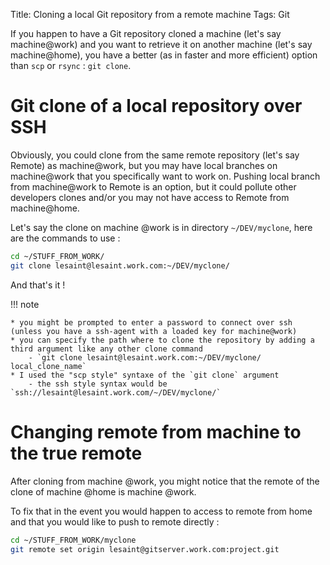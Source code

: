 Title: Cloning a local Git repository from a remote machine
Tags: Git

If you happen to have a Git repository cloned a machine (let's say machine@work) and you want to retrieve it on another machine (let's say machine@home),
you have a better (as in faster and more efficient) option than `scp` or `rsync` : `git clone`.


# Git clone of a local repository over SSH

Obviously, you could clone from the same remote repository (let's say Remote) as machine@work, but you may have local branches on machine@work that you specifically want to work on.
Pushing local branch from machine@work to Remote is an option, but it could pollute other developers clones and/or you may not have access to Remote from machine@home.

Let's say the clone on machine @work is in directory `~/DEV/myclone`, here are the commands to use :

```sh
cd ~/STUFF_FROM_WORK/
git clone lesaint@lesaint.work.com:~/DEV/myclone/
```

And that's it !

!!! note
 
    * you might be prompted to enter a password to connect over ssh (unless you have a ssh-agent with a loaded key for machine@work)
    * you can specify the path where to clone the repository by adding a third argument like any other clone command
        - `git clone lesaint@lesaint.work.com:~/DEV/myclone/ local_clone_name`
    * I used the "scp style" syntaxe of the `git clone` argument
        - the ssh style syntax would be `ssh://lesaint@lesaint.work.com/~/DEV/myclone/`

# Changing remote from machine to the true remote

After cloning from machine @work, you might notice that the remote of the clone of machine @home is machine @work.

To fix that in the event you would happen to access to remote from home and that you would like to push to remote directly :

```sh
cd ~/STUFF_FROM_WORK/myclone
git remote set origin lesaint@gitserver.work.com:project.git
```
